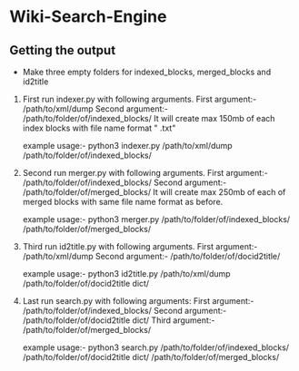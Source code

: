 # Wiki-Search-Engine

## Getting the output

- Make three empty folders for indexed_blocks, merged_blocks and id2title

1. First run indexer.py with following arguments. 
			First argument:- /path/to/xml/dump
			Second argument:- /path/to/folder/of/indexed_blocks/
	It will create max 150mb of each index blocks with file name format "<block number> <first word of index> <last word of index>.txt"

	example usage:- python3 indexer.py /path/to/xml/dump /path/to/folder/of/indexed_blocks/




2. Second run merger.py with following arguments. 
			First argument:- /path/to/folder/of/indexed_blocks/
			Second argument:- /path/to/folder/of/merged_blocks/
	It will create max 250mb of each of merged blocks with same file name format as before.

	example usage:- python3 merger.py /path/to/folder/of/indexed_blocks/ /path/to/folder/of/merged_blocks/ 




3. Third run id2title.py with following arguments. 
			First argument:- /path/to/xml/dump
			Second argument:- /path/to/folder/of/docid2title/

	example usage:- python3 id2title.py /path/to/xml/dump /path/to/folder/of/docid2title dict/




4. Last run search.py with following arguments:
			First argument:- /path/to/folder/of/indexed_blocks/
			Second argument:- /path/to/folder/of/docid2title dict/
			Third argument:- /path/to/folder/of/merged_blocks/
	
	example usage:- python3 search.py /path/to/folder/of/indexed_blocks/ /path/to/folder/of/docid2title dict/ /path/to/folder/of/merged_blocks/